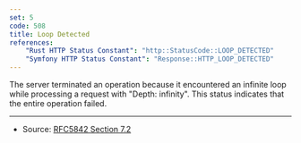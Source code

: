 ```yaml
---
set: 5
code: 508
title: Loop Detected
references:
    "Rust HTTP Status Constant": "http::StatusCode::LOOP_DETECTED"
    "Symfony HTTP Status Constant": "Response::HTTP_LOOP_DETECTED"
---
```


The server terminated an operation because it encountered an infinite loop while processing a request with "Depth: infinity". This status indicates that the entire operation failed.

---

* Source: [RFC5842 Section 7.2][1]

[1]: <http://tools.ietf.org/html/rfc5842#section-7.2>
